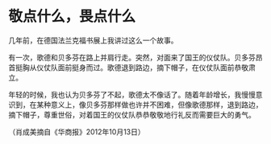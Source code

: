 # 敬点什么，畏点什么

几年前，在德国法兰克福书展上我讲过这么一个故事。

有一次，歌德和贝多芬在路上并肩行走。突然，对面来了国王的仪仗队。贝多芬昂首挺胸从仪仗队面前挺身而过。歌德退到路边，摘下帽子，在仪仗队面前恭敬肃立。

年轻的时候，我也认为贝多芬了不起，歌德太不像话了。随着年龄增长，我慢慢意识到，在某种意义上，像贝多芬那样做也许并不困难，但像歌德那样，退到路边，摘下帽子，尊重世俗，对着国王的仪仗队恭恭敬敬地行礼反而需要巨大的勇气。

（肖成美摘自《华商报》2012年10月13日）